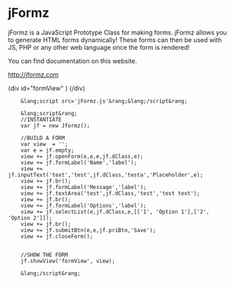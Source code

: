 # jFormz
<p>jFormz is a JavaScript Prototype Class for making forms.  jFormz allows you to generate HTML forms dynamically! These forms can then be used with JS, PHP or any other web language once the form is rendered!</p>


You can find documentation on this website.

http://jformz.com

 &lang;div id="formView" &rang; &lang;/div&rang;
        
        &lang;script src='jFormz.js'&rang;&lang;/script&rang;
        
        &lang;script&rang;
        //INSTANTIATE
        var jf = new Jformz();
        
        //BUILD A FORM
        var view  = '';
        var e = jf.empty;    
        view += jf.openForm(e,e,e,jf.dClass,e);
        view += jf.formLabel('Name','label'); 
        view += jf.inputText('text','test',jf.dClass,'testa','Placeholder',e);
        view += jf.br();
        view += jf.formLabel('Message','label'); 
        view += jf.textArea('test',jf.dClass,'test','test text');
        view += jf.br();
        view += jf.formLabel('Options','label'); 
        view += jf.selectList(e,jf.dClass,e,[['1', 'Option 1'],['2', 'Option 2']]);
        view += jf.br();
        view += jf.submitBtn(e,e,jf.priBtn,'Save');
        view += jf.closeForm();
        

        //SHOW THE FORM
        jf.showView('formView', view);
        
        &lang;/script&rang;



